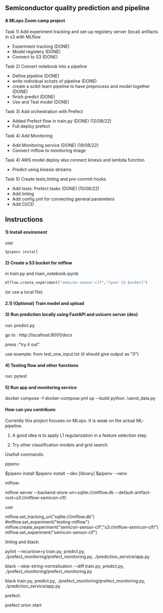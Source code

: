 ## Semiconductor quality prediction and pipeline
#### A MLops Zoom camp project

Task 1)
Add experiment tracking and set-up registery server (local) artifacts in s3 with MLflow
* Experiment tracking (DONE)
* Model registery (DONE)
* Connect to S3 (DONE)

Task 2)
Convert notebook into a pipeline
* Define pipeline (DONE)
* write individual scirpts of pipeline (DONE)
* create a scikit learn pipeline to have preprocess and model together (DONE)
* finish predict (DONE)
* Use and Test model (DONE)

Task 3)
Add orchestration with Prefect 
* Added Prefect flow in train.py (DONE) (12/08/22)
* Full deploy prefect

Task 4)
Add Monitoring
* Add Monitoring service (DONE) (19/08/22)
* Connect mlflow to monitoring image

Task 4)
AWS model deploy also connect kinesis and lambda function
* Predict using kinesis streams

Task 5)
Create tests,linting and pre-commit hooks
* Add tests:
    Prefect tasks (DONE) (15/08/22)
* Add linting
* Add config.yml for connecting general parameters
* Add CI/CD





## Instructions

#### 1) Install enviroment
use:
```
$pipenv install
```

#### 2) Create a S3 bucket for mlflow

in train.py and main_notebook.ipynb
```python
mlflow.create_experiment("semicon-sensor-clf","[your S3 bucket]")

```
(or use a local file)

#### 2.1) (Optional) Train model and upload


#### 3) Run prediction locally using FastAPI and uvicorn server (dev)

run: predict.py

go to : http://localhost:8001/docs

press :"try it out"

use example: from test_one_input.txt (it should give output as "0")


#### 4) Testing flow and other functions

run: pytest

#### 5) Run app and monitoring service

docker compose -f docker-compose.yml up --build
python .\send_data.py

#### How can you contribure:
Currently this project focuses on MLops. It is weak on the actual ML-pipeline.

1) A good idea is to apply L1 regularization in a feature selection step.

2) Try other classification models and grid search.


Usefull commands:

pipenv:

$pipenv install
$pipenv install --dev [library]
$pipenv --venv

mlflow: 

mlflow server --backend-store-uri=sqlite:///mlflow.db --default-artifact-root=s3://mlflow-semicon-clf/

use:

mlflow.set_tracking_uri("sqlite:///mlflow.db")
#mlflow.set_experiment("testing-mlflow")
mlflow.create_experiment("semicon-sensor-clf","s3://mlflow-semicon-clf/")
mlflow.set_experiment("semicon-sensor-clf")

linting and black:

pylint --recursive=y train.py, predict.py, ./prefect_monitoring/prefect_monitoring.py, ./prediction_service/app.py

black --skip-string-normalization  --diff train.py, predict.py, ./prefect_monitoring/prefect_monitoring.py

black train.py, predict.py, ./prefect_monitoring/prefect_monitoring.py, ./prediction_service/app.py

prefect:

prefect orion start